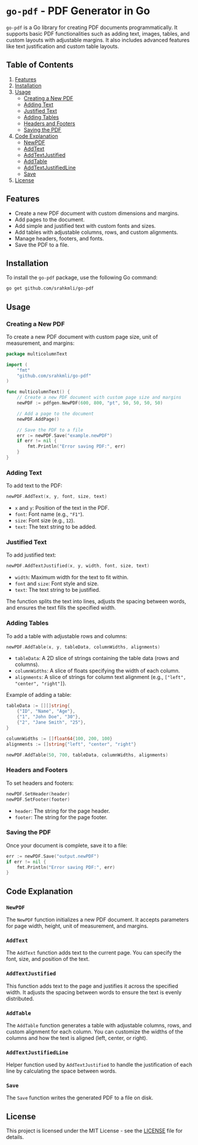 # `go-pdf` - PDF Generator in Go

`go-pdf` is a Go library for creating PDF documents programmatically. It supports basic PDF functionalities such as adding text, images, tables, and custom layouts with adjustable margins. It also includes advanced features like text justification and custom table layouts.

## Table of Contents
1. [Features](#features)
2. [Installation](#installation)
3. [Usage](#usage)
   - [Creating a New PDF](#creating-a-new-newPDF)
   - [Adding Text](#adding-text)
   - [Justified Text](#justified-text)
   - [Adding Tables](#adding-tables)
   - [Headers and Footers](#headers-and-footers)
   - [Saving the PDF](#saving-the-newPDF)
4. [Code Explanation](#code-explanation)
   - [NewPDF](#newpdf)
   - [AddText](#addtext)
   - [AddTextJustified](#addtextjustified)
   - [AddTable](#addtable)
   - [AddTextJustifiedLine](#addtextjustifiedline)
   - [Save](#save)
5. [License](#license)

## Features
- Create a new PDF document with custom dimensions and margins.
- Add pages to the document.
- Add simple and justified text with custom fonts and sizes.
- Add tables with adjustable columns, rows, and custom alignments.
- Manage headers, footers, and fonts.
- Save the PDF to a file.

## Installation

To install the `go-pdf` package, use the following Go command:

```bash
go get github.com/srahkmli/go-pdf
```

## Usage

### Creating a New PDF

To create a new PDF document with custom page size, unit of measurement, and margins:

```go
package multicolumnText

import (
	"fmt"
	"github.com/srahkmli/go-pdf"
)

func multicolumnText() {
	// Create a new PDF document with custom page size and margins
	newPDF := pdfgen.NewPDF(600, 800, "pt", 50, 50, 50, 50)

	// Add a page to the document
	newPDF.AddPage()

	// Save the PDF to a file
	err := newPDF.Save("example.newPDF")
	if err != nil {
		fmt.Println("Error saving PDF:", err)
	}
}
```

### Adding Text

To add text to the PDF:

```go
newPDF.AddText(x, y, font, size, text)
```

- `x` and `y`: Position of the text in the PDF.
- `font`: Font name (e.g., `"F1"`).
- `size`: Font size (e.g., `12`).
- `text`: The text string to be added.

### Justified Text

To add justified text:

```go
newPDF.AddTextJustified(x, y, width, font, size, text)
```

- `width`: Maximum width for the text to fit within.
- `font` and `size`: Font style and size.
- `text`: The text string to be justified.

The function splits the text into lines, adjusts the spacing between words, and ensures the text fills the specified width.

### Adding Tables

To add a table with adjustable rows and columns:

```go
newPDF.AddTable(x, y, tableData, columnWidths, alignments)
```

- `tableData`: A 2D slice of strings containing the table data (rows and columns).
- `columnWidths`: A slice of floats specifying the width of each column.
- `alignments`: A slice of strings for column text alignment (e.g., `["left", "center", "right"]`).

Example of adding a table:

```go
tableData := [][]string{
	{"ID", "Name", "Age"},
	{"1", "John Doe", "30"},
	{"2", "Jane Smith", "25"},
}

columnWidths := []float64{100, 200, 100}
alignments := []string{"left", "center", "right"}

newPDF.AddTable(50, 700, tableData, columnWidths, alignments)
```

### Headers and Footers

To set headers and footers:

```go
newPDF.SetHeader(header)
newPDF.SetFooter(footer)
```

- `header`: The string for the page header.
- `footer`: The string for the page footer.

### Saving the PDF

Once your document is complete, save it to a file:

```go
err := newPDF.Save("output.newPDF")
if err != nil {
	fmt.Println("Error saving PDF:", err)
}
```

## Code Explanation

### `NewPDF`

The `NewPDF` function initializes a new PDF document. It accepts parameters for page width, height, unit of measurement, and margins.

### `AddText`

The `AddText` function adds text to the current page. You can specify the font, size, and position of the text.

### `AddTextJustified`

This function adds text to the page and justifies it across the specified width. It adjusts the spacing between words to ensure the text is evenly distributed.

### `AddTable`

The `AddTable` function generates a table with adjustable columns, rows, and custom alignment for each column. You can customize the widths of the columns and how the text is aligned (left, center, or right).

### `AddTextJustifiedLine`

Helper function used by `AddTextJustified` to handle the justification of each line by calculating the space between words.

### `Save`

The `Save` function writes the generated PDF to a file on disk.

## License

This project is licensed under the MIT License - see the [LICENSE](LICENSE) file for details.
